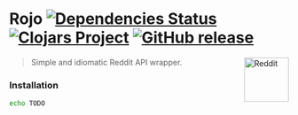 # Rojo [![Dependencies Status](https://jarkeeper.com/iomonad/rojo/status.svg)](https://jarkeeper.com/iomonad/rojo) [![Clojars Project](https://img.shields.io/clojars/v/rojo.svg)](https://clojars.org/rojo) [![GitHub release](https://img.shields.io/github/release/iomonad/rojo.svg)](https://github.com/iomonad/rojo)
<a href="https://github.com/iomonad/rojo"><img
  src="http://i.imgur.com/sdO8tAw.png" alt="Reddit"
  width="80" height="80" align="right"></a> 

 > Simple and idiomatic Reddit API wrapper. 
  
 ### Installation
 
 ```bash
 echo TODO
 ```
